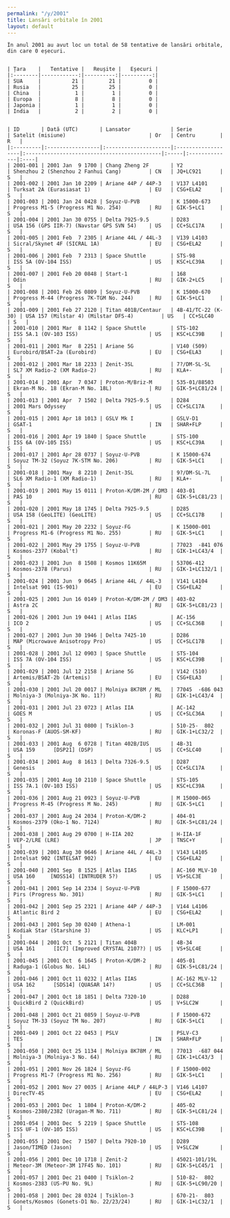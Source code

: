 ```yaml
---
permalink: "/y/2001"
title: Lansări orbitale în 2001
layout: default
---
```


    În anul 2001 au avut loc un total de 58 tentative de lansări orbitale, din care 0 eșecuri.
    
    
    | Țara    |   Tentative |   Reușite |   Eșecuri |
    |:--------|------------:|----------:|----------:|
    | SUA     |          21 |        21 |         0 |
    | Rusia   |          25 |        25 |         0 |
    | China   |           1 |         1 |         0 |
    | Europa  |           8 |         8 |         0 |
    | Japonia |           1 |         1 |         0 |
    | India   |           2 |         2 |         0 |
    
    
    | ID       | Dată (UTC)       | Lansator             | Serie              | Satelit (misiune)                           | Or   | Centru        | R   |
    |:---------|:-----------------|:---------------------|:-------------------|:--------------------------------------------|:-----|:--------------|:----|
    | 2001-001 | 2001 Jan  9 1700 | Chang Zheng 2F       | Y2                 | Shenzhou 2 (Shenzhou 2 Fanhui Cang)         | CN   | JQ+LC921      | S   |
    | 2001-002 | 2001 Jan 10 2209 | Ariane 44P / 44P-3   | V137 L4101         | Turksat 2A (Eurasiasat 1)                   | EU   | CSG+ELA2      | S   |
    | 2001-003 | 2001 Jan 24 0428 | Soyuz-U-PVB          | K 15000-673        | Progress M1-5 (Progress M1 No. 254)         | RU   | GIK-5+LC1     | S   |
    | 2001-004 | 2001 Jan 30 0755 | Delta 7925-9.5       | D283               | USA 156 (GPS IIR-7) (Navstar GPS SVN 54)    | US   | CC+SLC17A     | S   |
    | 2001-005 | 2001 Feb  7 2305 | Ariane 44L / 44L-3   | V139 L4103         | Sicral/Skynet 4F (SICRAL 1A)                | EU   | CSG+ELA2      | S   |
    | 2001-006 | 2001 Feb  7 2313 | Space Shuttle        | STS-98             | ISS 5A (OV-104 ISS)                         | US   | KSC+LC39A     | S   |
    | 2001-007 | 2001 Feb 20 0848 | Start-1              | 168                | Odin                                        | RU   | GIK-2+LC5     | S   |
    | 2001-008 | 2001 Feb 26 0809 | Soyuz-U-PVB          | K 15000-670        | Progress M-44 (Progress 7K-TGM No. 244)     | RU   | GIK-5+LC1     | S   |
    | 2001-009 | 2001 Feb 27 2120 | Titan 401B/Centaur   | 4B-41/TC-22 (K-30) | USA 157 (Milstar 4) (Milstar DFS-4)         | US   | CC+SLC40      | S   |
    | 2001-010 | 2001 Mar  8 1142 | Space Shuttle        | STS-102            | ISS 5A.1 (OV-103 ISS)                       | US   | KSC+LC39B     | S   |
    | 2001-011 | 2001 Mar  8 2251 | Ariane 5G            | V140 (509)         | Eurobird/BSAT-2a (Eurobird)                 | EU   | CSG+ELA3      | S   |
    | 2001-012 | 2001 Mar 18 2233 | Zenit-3SL            | 7?/DM-SL-5L        | SL7 XM Radio-2 (XM Radio-2)                 | RU   | KLA+-         | S   |
    | 2001-014 | 2001 Apr  7 0347 | Proton-M/Briz-M      | 535-01/88503       | Ekran-M No. 18 (Ekran-M No. 18L)            | RU   | GIK-5+LC81/24 | S   |
    | 2001-013 | 2001 Apr  7 1502 | Delta 7925-9.5       | D284               | 2001 Mars Odyssey                           | US   | CC+SLC17A     | S   |
    | 2001-015 | 2001 Apr 18 1013 | GSLV Mk I            | GSLV-D1            | GSAT-1                                      | IN   | SHAR+FLP      | S   |
    | 2001-016 | 2001 Apr 19 1840 | Space Shuttle        | STS-100            | ISS 6A (OV-105 ISS)                         | US   | KSC+LC39A     | S   |
    | 2001-017 | 2001 Apr 28 0737 | Soyuz-U-PVB          | K 15000-674        | Soyuz TM-32 (Soyuz 7K-STM No. 206)          | RU   | GIK-5+LC1     | S   |
    | 2001-018 | 2001 May  8 2210 | Zenit-3SL            | 9?/DM-SL-7L        | SL6 XM Radio-1 (XM Radio-1)                 | RU   | KLA+-         | S   |
    | 2001-019 | 2001 May 15 0111 | Proton-K/DM-2M / DM3 | 403-01             | PAS 10                                      | RU   | GIK-5+LC81/23 | S   |
    | 2001-020 | 2001 May 18 1745 | Delta 7925-9.5       | D285               | USA 158 (GeoLITE) (GeoLITE)                 | US   | CC+SLC17B     | S   |
    | 2001-021 | 2001 May 20 2232 | Soyuz-FG             | K 15000-001        | Progress M1-6 (Progress M1 No. 255)         | RU   | GIK-5+LC1     | S   |
    | 2001-022 | 2001 May 29 1755 | Soyuz-U-PVB          | 77023  -841 076    | Kosmos-2377 (Kobal't)                       | RU   | GIK-1+LC43/4  | S   |
    | 2001-023 | 2001 Jun  8 1508 | Kosmos 11K65M        | 53706-412          | Kosmos-2378 (Parus)                         | RU   | GIK-1+LC132/1 | S   |
    | 2001-024 | 2001 Jun  9 0645 | Ariane 44L / 44L-3   | V141 L4104         | Intelsat 901 (IS-901)                       | EU   | CSG+ELA2      | S   |
    | 2001-025 | 2001 Jun 16 0149 | Proton-K/DM-2M / DM3 | 403-02             | Astra 2C                                    | RU   | GIK-5+LC81/23 | S   |
    | 2001-026 | 2001 Jun 19 0441 | Atlas IIAS           | AC-156             | ICO 2                                       | US   | CC+SLC36B     | S   |
    | 2001-027 | 2001 Jun 30 1946 | Delta 7425-10        | D286               | MAP (Microwave Anisotropy Pro)              | US   | CC+SLC17B     | S   |
    | 2001-028 | 2001 Jul 12 0903 | Space Shuttle        | STS-104            | ISS 7A (OV-104 ISS)                         | US   | KSC+LC39B     | S   |
    | 2001-029 | 2001 Jul 12 2158 | Ariane 5G            | V142 (510)         | Artemis/BSAT-2b (Artemis)                   | EU   | CSG+ELA3      | S   |
    | 2001-030 | 2001 Jul 20 0017 | Molniya 8K78M / ML   | 77045  -686 043    | Molniya-3 (Molniya-3K No. 11?)              | RU   | GIK-1+LC43/4  | S   |
    | 2001-031 | 2001 Jul 23 0723 | Atlas IIA            | AC-142             | GOES M                                      | US   | CC+SLC36A     | S   |
    | 2001-032 | 2001 Jul 31 0800 | Tsiklon-3            | 510-25-  802       | Koronas-F (AUOS-SM-KF)                      | RU   | GIK-1+LC32/2  | S   |
    | 2001-033 | 2001 Aug  6 0728 | Titan 402B/IUS       | 4B-31              | USA 159      [DSP21] (DSP)                  | US   | CC+SLC40      | S   |
    | 2001-034 | 2001 Aug  8 1613 | Delta 7326-9.5       | D287               | Genesis                                     | US   | CC+SLC17A     | S   |
    | 2001-035 | 2001 Aug 10 2110 | Space Shuttle        | STS-105            | ISS 7A.1 (OV-103 ISS)                       | US   | KSC+LC39A     | S   |
    | 2001-036 | 2001 Aug 21 0923 | Soyuz-U-PVB          | M 15000-065        | Progress M-45 (Progress M No. 245)          | RU   | GIK-5+LC1     | S   |
    | 2001-037 | 2001 Aug 24 2034 | Proton-K/DM-2        | 404-01             | Kosmos-2379 (Oko-1 No. 7124)                | RU   | GIK-5+LC81/24 | S   |
    | 2001-038 | 2001 Aug 29 0700 | H-IIA 202            | H-IIA-1F           | VEP-2/LRE (LRE)                             | JP   | TNSC+Y        | S   |
    | 2001-039 | 2001 Aug 30 0646 | Ariane 44L / 44L-3   | V143 L4105         | Intelsat 902 (INTELSAT 902)                 | EU   | CSG+ELA2      | S   |
    | 2001-040 | 2001 Sep  8 1525 | Atlas IIAS           | AC-160 MLV-10      | USA 160     [NOSS14] (INTRUDER 5?)          | US   | VS+SLC3E      | S   |
    | 2001-041 | 2001 Sep 14 2334 | Soyuz-U-PVB          | F 15000-677        | Pirs (Progress No. 301)                     | RU   | GIK-5+LC1     | S   |
    | 2001-042 | 2001 Sep 25 2321 | Ariane 44P / 44P-3   | V144 L4106         | Atlantic Bird 2                             | EU   | CSG+ELA2      | S   |
    | 2001-043 | 2001 Sep 30 0240 | Athena-1             | LM-001             | Kodiak Star (Starshine 3)                   | US   | KLC+LP1       | S   |
    | 2001-044 | 2001 Oct  5 2121 | Titan 404B           | 4B-34              | USA 161      [IC7] (Improved CRYSTAL 2107?) | US   | VS+SLC4E      | S   |
    | 2001-045 | 2001 Oct  6 1645 | Proton-K/DM-2        | 405-01             | Raduga-1 (Globus No. 14L)                   | RU   | GIK-5+LC81/24 | S   |
    | 2001-046 | 2001 Oct 11 0232 | Atlas IIAS           | AC-162 MLV-12      | USA 162      [SDS14] (QUASAR 14?)           | US   | CC+SLC36B     | S   |
    | 2001-047 | 2001 Oct 18 1851 | Delta 7320-10        | D288               | QuickBird 2 (QuickBird)                     | US   | V+SLC2W       | S   |
    | 2001-048 | 2001 Oct 21 0859 | Soyuz-U-PVB          | F 15000-672        | Soyuz TM-33 (Soyuz TM No. 207)              | RU   | GIK-5+LC1     | S   |
    | 2001-049 | 2001 Oct 22 0453 | PSLV                 | PSLV-C3            | TES                                         | IN   | SHAR+FLP      | S   |
    | 2001-050 | 2001 Oct 25 1134 | Molniya 8K78M / ML   | 77013  -687 044    | Molniya-3 (Molniya-3 No. 64)                | RU   | GIK-1+LC43/3  | S   |
    | 2001-051 | 2001 Nov 26 1824 | Soyuz-FG             | F 15000-002        | Progress M1-7 (Progress M1 No. 256)         | RU   | GIK-5+LC1     | S   |
    | 2001-052 | 2001 Nov 27 0035 | Ariane 44LP / 44LP-3 | V146 L4107         | DirecTV-4S                                  | EU   | CSG+ELA2      | S   |
    | 2001-053 | 2001 Dec  1 1804 | Proton-K/DM-2        | 405-02             | Kosmos-2380/2382 (Uragan-M No. 711)         | RU   | GIK-5+LC81/24 | S   |
    | 2001-054 | 2001 Dec  5 2219 | Space Shuttle        | STS-108            | ISS UF-1 (OV-105 ISS)                       | US   | KSC+LC39B     | S   |
    | 2001-055 | 2001 Dec  7 1507 | Delta 7920-10        | D289               | Jason/TIMED (Jason)                         | US   | V+SLC2W       | S   |
    | 2001-056 | 2001 Dec 10 1718 | Zenit-2              | 45021-101/19L      | Meteor-3M (Meteor-3M 17F45 No. 101)         | RU   | GIK-5+LC45/1  | S   |
    | 2001-057 | 2001 Dec 21 0400 | Tsiklon-2            | 510-82-  802       | Kosmos-2383 (US-PU No. 9L)                  | RU   | GIK-5+LC90/20 | S   |
    | 2001-058 | 2001 Dec 28 0324 | Tsiklon-3            | 670-21-  803       | Gonets/Kosmos (Gonets-D1 No. 22/23/24)      | RU   | GIK-1+LC32/1  | S   |

